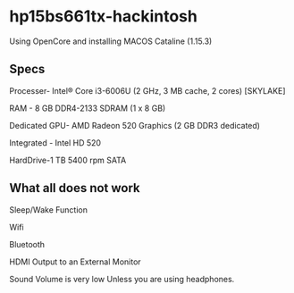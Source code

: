 # hp15bs661tx-hackintosh

Using OpenCore and installing MACOS Cataline (1.15.3)

## Specs
Processer- Intel® Core i3-6006U (2 GHz, 3 MB cache, 2 cores) [SKYLAKE]

RAM - 8 GB DDR4-2133 SDRAM (1 x 8 GB)

Dedicated GPU- AMD Radeon 520 Graphics (2 GB DDR3 dedicated)

Integrated - Intel HD 520 

HardDrive-1 TB 5400 rpm SATA

## What all does not work

Sleep/Wake Function

Wifi

Bluetooth

HDMI Output to an External Monitor

Sound Volume is very low Unless you are using headphones.

